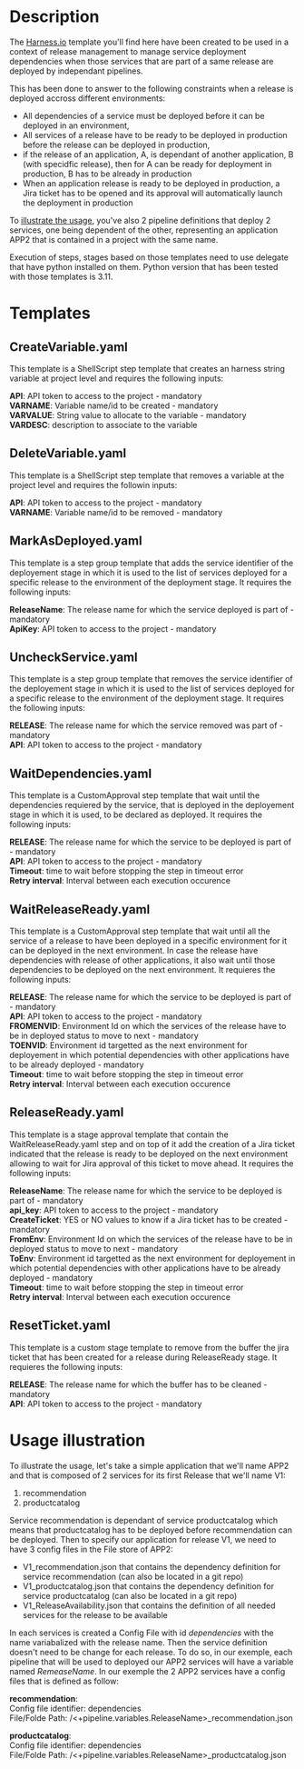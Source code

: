 # Description

The [Harness.io](https://www.harness.io/products/continuous-delivery "World's Most Advanced CD Platform") template you'll find here have been created to be used in a context of release management to manage service deployment dependencies when those services that are part of a same release are deployed by independant pipelines.  

This has been done to answer to the following constraints when a release is deployed accross different environments:
- All dependencies of a service must be deployed before it can be deployed in an environment,
- All services of a release have to be ready to be deployed in production before the release can be deployed in production,
- if the release of an application, A, is dependant of another application, B (with specidfic release), then for A can be ready for deployment in production, B has to be already in production
- When an application release is ready to be deployed in production, a Jira ticket has to be opened and its approval will automatically launch the deployment in production

To [illustrate the usage](#usage-illustration), you've also 2 pipeline definitions that deploy 2 services, one being dependent of the other, representing an application APP2 that is contained in a project with the same name.

Execution of steps, stages based on those templates need to use delegate that have python installed on them. Python version that has been tested with those templates is 3.11.

# Templates

## CreateVariable.yaml

This template is a ShellScript step template that creates an harness string variable at project level and requires the following inputs:  

**API**: API token to access to the project - mandatory  
**VARNAME**: Variable name/id to be created - mandatory  
**VARVALUE**: String value to allocate to the variable - mandatory  
**VARDESC**: description to associate to the variable  


## DeleteVariable.yaml

This template is a ShellScript step template that removes a variable at the project level and requires the followin inputs:  

**API**: API token to access to the project - mandatory  
**VARNAME**: Variable name/id to be removed - mandatory  

## MarkAsDeployed.yaml

This template is a step group template that adds the service identifier of the deployement stage in which it is used to the list of services deployed for a specific release to the environment of the deployment stage. It requires the following inputs:  

**ReleaseName**: The release name for which the service deployed is part of - mandatory  
**ApiKey**: API token to access to the project - mandatory  

## UncheckService.yaml

This template is a step group template that removes the service identifier of the deployement stage in which it is used to the list of services deployed for a specific release to the environment of the deployment stage. It requires the following inputs:  

**RELEASE**: The release name for which the service removed was part of - mandatory  
**API**: API token to access to the project - mandatory  

## WaitDependencies.yaml

This template is a CustomApproval step template that wait until the dependencies requiered by the service, that is deployed in the deployement stage in which it is used, to be declared as deployed. It requires the following inputs:  

**RELEASE**: The release name for which the service to be deployed is part of - mandatory  
**API**: API token to access to the project - mandatory  
**Timeout**: time to wait before stopping the step in timeout error  
**Retry interval**: Interval between each execution occurence  

## WaitReleaseReady.yaml

This template is a CustomApproval step template that wait until all the service of a release to have been deployed in a specific environment for it can be deployed in the next environment. In case the release have dependencies with release of other applications, it also wait until those dependencies to be deployed on the next environment. It requieres the following inputs:

**RELEASE**: The release name for which the service to be deployed is part of - mandatory  
**API**: API token to access to the project - mandatory  
**FROMENVID**: Environment Id on which the services of the release have to be in deployed status to move to next - mandatory  
**TOENVID**: Environment id targetted as the next environment for deployement in which potential dependencies with other applications have to be already deployed - mandatory  
**Timeout**: time to wait before stopping the step in timeout error  
**Retry interval**: Interval between each execution occurence  

## ReleaseReady.yaml

This template is a stage approval template that contain the WaitReleaseReady.yaml step and on top of it add the creation of a Jira ticket indicated that the release is ready to be deployed on the next environment allowing to wait for Jira approval of this ticket to move ahead. It requires the following inputs:

**ReleaseName**: The release name for which the service to be deployed is part of - mandatory  
**api_key**: API token to access to the project - mandatory  
**CreateTicket**: YES or NO values to know if a Jira ticket has to be created - mandatory  
**FromEnv**: Environment Id on which the services of the release have to be in deployed status to move to next - mandatory  
**ToEnv**: Environment id targetted as the next environment for deployement in which potential dependencies with other applications have to be already deployed - mandatory  
**Timeout**: time to wait before stopping the step in timeout error  
**Retry interval**: Interval between each execution occurence  

## ResetTicket.yaml

This template is a custom stage template to remove from the buffer the jira ticket that has been created for a release during ReleaseReady stage. It requieres the following inputs:  

**RELEASE**: The release name for which the buffer has to be cleaned - mandatory  
**API**: API token to access to the project - mandatory  

# Usage illustration

To illustrate the usage, let's take a simple application that we'll name APP2 and that is composed of 2 services for its first Release that we'll name V1:  
1. recommendation  
2. productcatalog  

Service recommendation is dependant of service productcatalog which means that productcatalog has to be deployed before recommendation can be deployed. Then to specify our application for release V1, we need to have 3 config files in the File store of APP2:  
- V1_recommendation.json that contains the dependency definition for service recommendation (can also be located in a git repo)
- V1_productcatalog.json that contains the dependency definition for service productcatalog (can also be located in a git repo)
- V1_ReleaseAvailability.json that contains the definition of all needed services for the release to be available

In each services is created a Config File with id *dependencies* with the name variabalized with the release name. Then the service definition doesn't need to be change for each release. To do so, in our exemple, each pipeline that will be used to deployed our APP2 services will have a variable named *RemeaseName*. In our exemple the 2 APP2 services have a config files that is defined as follow:  

**recommendation**:  
  Config file identifier: dependencies  
  File/Folde Path: /<+pipeline.variables.ReleaseName>_recommendation.json  

**productcatalog**:  
  Config file identifier: dependencies  
  File/Folde Path: /<+pipeline.variables.ReleaseName>_productcatalog.json  